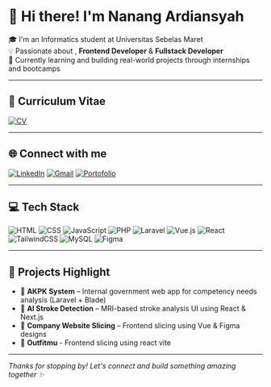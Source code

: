 # 👋 Hi there! I'm Nanang Ardiansyah

🎓 I'm an Informatics student at Universitas Sebelas Maret  
💡 Passionate about , **Frontend Developer** & **Fullstack Developer**  
🚀 Currently learning and building real-world projects through internships and bootcamps  

---

## 📃 Curriculum Vitae
[![CV](https://img.shields.io/badge/CV-View-green?style=flat&logo=readthedocs&logoColor=white)]([https://drive.google.com/your-cv-link-here](https://drive.google.com/file/d/1zyXK_X5lvcl1IwghuTutFio9rO1JvpEt/view?usp=sharing))

---

## 🌐 Connect with me
[![LinkedIn](https://img.shields.io/badge/LinkedIn-0077B5?style=flat&logo=linkedin&logoColor=white)](https://www.linkedin.com/in/nanang-ard/)
[![Gmail](https://img.shields.io/badge/Gmail-D14836?style=flat&logo=gmail&logoColor=white)](mailto:ardiansyahnanang984@gmail.com)
[![Portofolio](https://img.shields.io/badge/Portofolio-Website-blue?style=flat&logo=google-chrome&logoColor=white)](https://v3423064.mhs.d3tiuns.com/)

---

## 💻 Tech Stack
![HTML](https://img.shields.io/badge/HTML5-E34F26?style=flat&logo=html5&logoColor=white)
![CSS](https://img.shields.io/badge/CSS3-1572B6?style=flat&logo=css3&logoColor=white)
![JavaScript](https://img.shields.io/badge/JavaScript-F7DF1E?style=flat&logo=javascript&logoColor=black)
![PHP](https://img.shields.io/badge/PHP-777BB4?style=flat&logo=php&logoColor=white)
![Laravel](https://img.shields.io/badge/Laravel-F55247?style=flat&logo=laravel&logoColor=white)
![Vue.js](https://img.shields.io/badge/Vue.js-42b883?style=flat&logo=vue.js&logoColor=white)
![React](https://img.shields.io/badge/React-20232A?style=flat&logo=react&logoColor=61DAFB)
![TailwindCSS](https://img.shields.io/badge/TailwindCSS-06B6D4?style=flat&logo=tailwind-css&logoColor=white)
![MySQL](https://img.shields.io/badge/MySQL-4479A1?style=flat&logo=mysql&logoColor=white)
![Figma](https://img.shields.io/badge/Figma-F24E1E?style=flat&logo=figma&logoColor=white)

---

## 📌 Projects Highlight
- 🎯 **AKPK System** – Internal government web app for competency needs analysis (Laravel + Blade)
- 🧠 **AI Stroke Detection** – MRI-based stroke analysis UI using React & Next.js
- 🏢 **Company Website Slicing** – Frontend slicing using Vue & Figma designs
- 🎯 **Outfitmu** - Frontend slicing using react vite

---

_Thanks for stopping by! Let's connect and build something amazing together ✨_
